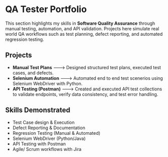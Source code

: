 # QA Tester Portfolio

This section highlights my skills in **Software Quality Assurance** through manual testing, automation, and API validation. Projects here simulate real world QA workflows such as test planning, defect reporting, and automated regression testing.

## Projects
- **Manual Test Plans** ---> Designed structured test plans, executed test cases, and defects.
- **Selenium Automation** ---> Automated end to end test scenerios using Selenium WebDriver with Python.
- **API Testing (Postman)** ---> Created and executed API test collections to validate endpoints, verify data consistency, and test error handling.


## Skills Demonstrated
- Test Case design & Execution
- Defect Reporting & Documentation
- Regression Testing (Manual  & Automated)
- Selenium WebDriver (Python/Java)
- API Testing with Postman
- Agile/ Scrum workflows with Jira